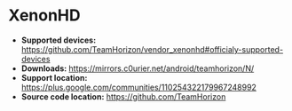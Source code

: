# XenonHD

+ **Supported devices:** https://github.com/TeamHorizon/vendor_xenonhd#officialy-supported-devices
+ **Downloads:** https://mirrors.c0urier.net/android/teamhorizon/N/
+ **Support location:** https://plus.google.com/communities/110254322179967248992
+ **Source code location:** https://github.com/TeamHorizon